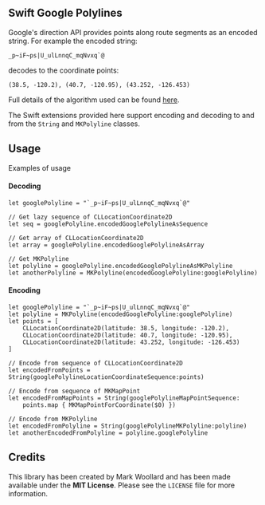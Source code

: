 ## Swift Google Polylines
Google's direction API provides points along route segments as an encoded string. For example the encoded string:

    _p~iF~ps|U_ulLnnqC_mqNvxq`@

decodes to the coordinate points: 

    (38.5, -120.2), (40.7, -120.95), (43.252, -126.453)

Full details of the algorithm used can be found [here](ttps://developers.google.com/maps/documentation/utilities/polylinealgorithm).

The Swift extensions provided here support encoding and decoding to and from the `String` and `MKPolyline` classes.

## Usage
Examples of usage
#### Decoding
```
let googlePolyline = "`_p~iF~ps|U_ulLnnqC_mqNvxq`@"

// Get lazy sequence of CLLocationCoordinate2D 
let seq = googlePolyline.encodedGooglePolylineAsSequence

// Get array of CLLocationCoordinate2D
let array = googlePolyline.encodedGooglePolylineAsArray

// Get MKPolyline
let polyline = googlePolyline.encodedGooglePolylineAsMKPolyline
let anotherPolyline = MKPolyline(encodedGooglePolyline:googlePolyline)
```
#### Encoding
```
let googlePolyline = "`_p~iF~ps|U_ulLnnqC_mqNvxq`@"
let polyline = MKPolyline(encodedGooglePolyline:googlePolyline)
let points = [
    CLLocationCoordinate2D(latitude: 38.5, longitude: -120.2),
    CLLocationCoordinate2D(latitude: 40.7, longitude: -120.95),
    CLLocationCoordinate2D(latitude: 43.252, longitude: -126.453)
]

// Encode from sequence of CLLocationCoordinate2D
let encodedFromPoints = String(googlePolylineLocationCoordinateSequence:points)

// Encode from sequence of MKMapPoint
let encodedFromMapPoints = String(googlePolylineMapPointSequence:
	points.map { MKMapPointForCoordinate($0) })

// Encode from MKPolyline
let encodedFromPolyline = String(googlePolylineMKPolyline:polyline)
let anotherEncodedFromPolyline = polyline.googlePolyline
```
## Credits
This library has been created by Mark Woollard and has been made available under the **MIT License**. Please see the `LICENSE` file for more information.
